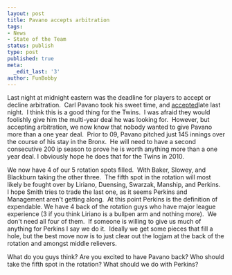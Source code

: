 ```yaml
---
layout: post
title: Pavano accepts arbitration
tags:
- News
- State of the Team
status: publish
type: post
published: true
meta:
  _edit_last: '3'
author: FunBobby
---
```

Last night at midnight eastern was the deadline for players to accept or decline arbitration.  Carl Pavano took his sweet time, and <a href="http://www.startribune.com/sports/twins/78739802.html?elr=KArksi8cyaiUqCP:iUiD3aPc:_Yyc:aULPQL7PQLanchO7DiUr">accepted</a>late last night.  I think this is a good thing for the Twins.  I was afraid they would foolishly give him the multi-year deal he was looking for.  However, but accepting arbitration, we now know that nobody wanted to give Pavano more than a one year deal.  Prior to 09, Pavano pitched just 145 innings over the course of his stay in the Bronx.  He will need to have a second consecutive 200 ip season to prove he is worth anything more than a one year deal. I obviously hope he does that for the Twins in 2010.

We now have 4 of our 5 rotation spots filled.  With Baker, Slowey, and Blackburn taking the other three.  The fifth spot in the rotation will most likely be fought over by Liriano, Duensing, Swarzak, Manship, and Perkins.  I hope Smith tries to trade the last one, as it seems Perkins and Management aren't getting along.  At this point Perkins is the definition of expendable. We have 4 back of the rotation guys who have major league experience (3 if you think Liriano is a bullpen arm and nothing more).  We don't need all four of them.  If someone is willing to give us much of anything for Perkins I say we do it.  Ideally we get some pieces that fill a hole, but the best move now is to just clear out the logjam at the back of the rotation and amongst middle relievers.

What do you guys think? Are you excited to have Pavano back? Who should take the fifth spot in the rotation? What should we do with Perkins?
